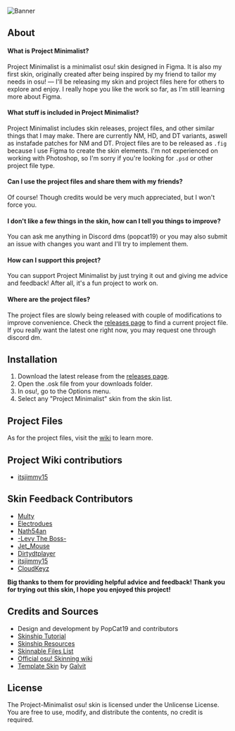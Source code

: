 ![Banner](https://i.imgur.com/6tsJakY.png)

## About

#### What is Project Minimalist?
Project Minimalist is a minimalist osu! skin designed in Figma. It is also my first skin, originally created after being inspired by my friend to tailor my needs in osu! ― I'll be releasing my skin and project files here for others to explore and enjoy. I really hope you like the work so far, as I'm still learning more about Figma.

#### What stuff is included in Project Minimalist?
Project Minimalist includes skin releases, project files, and other similar things that I may make. There are currently NM, HD, and DT variants, aswell as instafade patches for NM and DT. Project files are to be released as `.fig` because I use Figma to create the skin elements. I'm not experienced on working with Photoshop, so I'm sorry if you're looking for `.psd` or other project file type.

#### Can I use the project files and share them with my friends?
Of course! Though credits would be very much appreciated, but I won't force you.

#### I don't like a few things in the skin, how can I tell you things to improve?
You can ask me anything in Discord dms (popcat19) or you may also submit an issue with changes you want and I'll try to implement them.

#### How can I support this project?
You can support Project Minimalist by just trying it out and giving me advice and feedback! After all, it's a fun project to work on.

#### Where are the project files?
The project files are slowly being released with couple of modifications to improve convenience. Check the [releases page](https://github.com/PopCat19/Project-Minimalist/releases) to find a current project file. If you really want the latest one right now, you may request one through discord dm.

## Installation
1. Download the latest release from the [releases page](https://github.com/PopCat19/Project-Minimalist/releases).
2. Open the .osk file from your downloads folder.
4. In osu!, go to the Options menu.
5. Select any "Project Minimalist" skin from the skin list.

## Project Files
As for the project files, visit the [wiki](https://github.com/PopCat19/Project-Minimalist/wiki) to learn more.

## Project Wiki contributiors
- [itsjimmy15](https://osu.ppy.sh/users/22761238)

## Skin Feedback Contributors
- [Multy](https://osu.ppy.sh/users/10065690)
- [Electrodues](https://osu.ppy.sh/users/25363551)
- [Nath54an](https://osu.ppy.sh/users/17786948)
- [-Levy The Boss-](https://osu.ppy.sh/users/3098854)
- [Jet_Mouse](https://osu.ppy.sh/users/25831266)
- [Dirtydtplayer](https://osu.ppy.sh/users/16719285)
- [itsjimmy15](https://osu.ppy.sh/users/22761238)
- [CloudKeyz](https://osu.ppy.sh/users/15194624)

**Big thanks to them for providing helpful advice and feedback! Thank you for trying out this skin, I hope you enjoyed this project!**

## Credits and Sources
- Design and development by PopCat19 and contributors
- [Skinship Tutorial](https://skinship.xyz/tutorial/introduction)
- [Skinship Resources](https://skinship.xyz/resources/)
- [Skinnable Files List](https://osu.ppy.sh/community/forums/topics/186787?n=1)
- [Official osu! Skinning wiki](https://osu.ppy.sh/wiki/en/Skinning/osu%21)
- [Template Skin](https://osu.ppy.sh/community/forums/topics/923143?n=1) by [Galvit](https://osu.ppy.sh/users/7629682)

## License
The Project-Minimalist osu! skin is licensed under the Unlicense License. You are free to use, modify, and distribute the contents, no credit is required.
